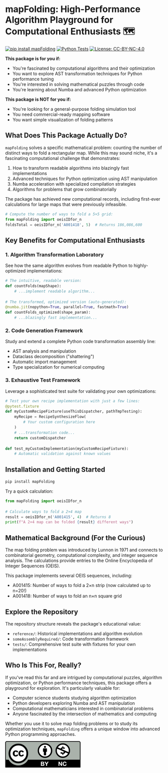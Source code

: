 # mapFolding: High-Performance Algorithm Playground for Computational Enthusiasts 🗺️

[![pip install mapFolding](https://img.shields.io/badge/pip%20install-mapFolding-gray.svg?colorB=3b434b)](https://pypi.org/project/mapFolding/)
[![Python Tests](https://github.com/hunterhogan/mapFolding/actions/workflows/pythonTests.yml/badge.svg)](https://github.com/hunterhogan/mapFolding/actions/workflows/pythonTests.yml)
[![License: CC-BY-NC-4.0](https://img.shields.io/badge/License-CC_BY--NC_4.0-3b434b)](https://creativecommons.org/licenses/by-nc/4.0/)

**This package is for you if:**

- You're fascinated by computational algorithms and their optimization
- You want to explore AST transformation techniques for Python performance tuning
- You're interested in solving mathematical puzzles through code
- You're learning about Numba and advanced Python optimization

**This package is NOT for you if:**

- You're looking for a general-purpose folding simulation tool
- You need commercial-ready mapping software
- You want simple visualization of folding patterns

## What Does This Package Actually Do?

`mapFolding` solves a specific mathematical problem: counting the number of distinct ways to fold a rectangular map. While this may sound niche, it's a fascinating computational challenge that demonstrates:

1. How to transform readable algorithms into blazingly fast implementations
2. Advanced techniques for Python optimization using AST manipulation
3. Numba acceleration with specialized compilation strategies
4. Algorithms for problems that grow combinatorially

The package has achieved new computational records, including first-ever calculations for large maps that were previously infeasible.

```python
# Compute the number of ways to fold a 5×5 grid:
from mapFolding import oeisIDfor_n
foldsTotal = oeisIDfor_n('A001418', 5)  # Returns 186,086,600
```

## Key Benefits for Computational Enthusiasts

### 1. Algorithm Transformation Laboratory

See how the same algorithm evolves from readable Python to highly-optimized implementations:

```python
# The intuitive, readable version:
def countFolds(mapShape):
    # ...implement readable algorithm...

# The transformed, optimized version (auto-generated):
@numba.jit(nopython=True, parallel=True, fastmath=True)
def countFolds_optimized(shape_param):
    # ...blazingly fast implementation...
```

### 2. Code Generation Framework

Study and extend a complete Python code transformation assembly line:

- AST analysis and manipulation
- Dataclass decomposition ("shattering")
- Automatic import management
- Type specialization for numerical computing

### 3. Exhaustive Test Framework

Leverage a sophisticated test suite for validating your own optimizations:

```python
# Test your own recipe implementation with just a few lines:
@pytest.fixture
def myCustomRecipeFixture(useThisDispatcher, pathTmpTesting):
    myRecipe = RecipeSynthesizeFlow(
        # Your custom configuration here
    )
    # ...transformation code...
    return customDispatcher

def test_myCustomImplementation(myCustomRecipeFixture):
    # Automatic validation against known values
```

## Installation and Getting Started

```sh
pip install mapFolding
```

Try a quick calculation:

```python
from mapFolding import oeisIDfor_n

# Calculate ways to fold a 2×4 map
result = oeisIDfor_n('A001415', 4)  # Returns 8
print(f"A 2×4 map can be folded {result} different ways")
```

## Mathematical Background (For the Curious)

The map folding problem was introduced by Lunnon in 1971 and connects to combinatorial geometry, computational complexity, and integer sequence analysis. The calculations provide entries to the Online Encyclopedia of Integer Sequences (OEIS).

This package implements several OEIS sequences, including:

- A001415: Number of ways to fold a 2×n strip (now calculated up to n=20!)
- A001418: Number of ways to fold an n×n square grid

## Explore the Repository

The repository structure reveals the package's educational value:

- `reference/`: Historical implementations and algorithm evolution
- `someAssemblyRequired/`: Code transformation framework
- `tests/`: Comprehensive test suite with fixtures for your own implementations

## Who Is This For, Really?

If you've read this far and are intrigued by computational puzzles, algorithm optimization, or Python performance techniques, this package offers a playground for exploration. It's particularly valuable for:

- Computer science students studying algorithm optimization
- Python developers exploring Numba and AST manipulation
- Computational mathematicians interested in combinatorial problems
- Anyone fascinated by the intersection of mathematics and computing

Whether you use it to solve map folding problems or to study its optimization techniques, `mapFolding` offers a unique window into advanced Python programming approaches.

[![CC-BY-NC-4.0](https://github.com/hunterhogan/mapFolding/blob/main/CC-BY-NC-4.0.svg)](https://creativecommons.org/licenses/by-nc/4.0/)
